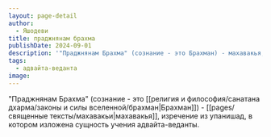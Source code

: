```yaml
---
layout: page-detail
author:
  - Яшодеви
title: праджнянам брахма
publishDate: 2024-09-01
description: '"Праджнянам Брахма" (сознание - это Брахман) - махавакья, изречение из упанишад, в котором изложена сущность учения адвайта-веданты.'
tags:
  - адвайта-веданта
image:
---
```

"Праджнянам Брахма" (сознание - это [[религия и философия/санатана дхарма/законы и силы вселенной/брахман|Брахман]]) - [[pages/священные тексты/махавакьи|махавакья]], изречение из упанишад, в котором изложена сущность учения адвайта-веданты.

